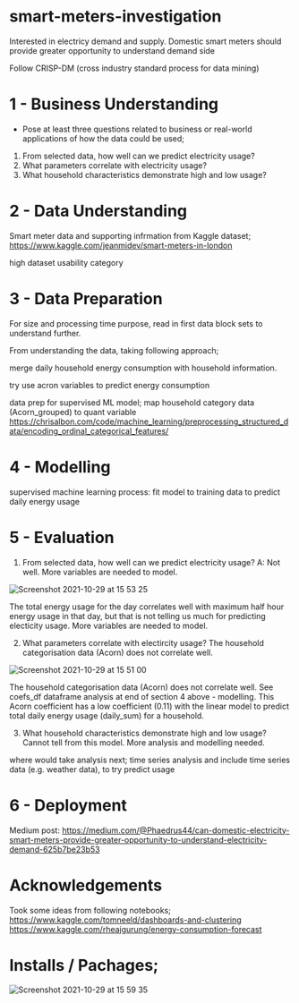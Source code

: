 # smart-meters-investigation
Interested in electricy demand and supply. Domestic smart meters should provide greater opportunity to understand demand side

Follow CRISP-DM (cross industry standard process for data mining)

# 1 - Business Understanding
- Pose at least three questions related to business or real-world applications of how the data could be used;
1. From selected data, how well can we predict electricity usage?
2. What parameters correlate with electricity usage?
3. What household characteristics demonstrate high and low usage?

# 2 - Data Understanding
Smart meter data and supporting infrmation from Kaggle dataset;
https://www.kaggle.com/jeanmidev/smart-meters-in-london

high dataset usability category

# 3 - Data Preparation
For size and processing time purpose, read in first data block sets to understand further.

From understanding the data, taking following approach;

merge daily household energy consumption with household information.

try use acron variables to predict energy consumption

data prep for supervised ML model;
map household category data (Acorn_grouped) to quant variable
https://chrisalbon.com/code/machine_learning/preprocessing_structured_data/encoding_ordinal_categorical_features/

# 4 - Modelling
supervised machine learning process:
fit model to training data to predict daily energy usage

# 5 - Evaluation
1. From selected data, how well can we predict electricity usage? A: Not well. More variables are needed to model.

![Screenshot 2021-10-29 at 15 53 25](https://user-images.githubusercontent.com/82510260/139456810-af5c53f7-754f-4c24-bcaf-bf21864e229e.png)

The total energy usage for the day correlates well with maximum half hour energy usage in that day, but that is not telling us much for predicting electicity usage. More variables are needed to model.

2. What parameters correlate with electircity usage? The household categorisation data (Acorn) does not correlate well.

![Screenshot 2021-10-29 at 15 51 00](https://user-images.githubusercontent.com/82510260/139456837-cb9ab06a-151c-4932-b771-bf64629e5ecd.png)


The household categorisation data (Acorn) does not correlate well. See coefs_df dataframe analysis at end of section 4 above - modelling. This Acorn coefficient has a low coefficient (0.11) with the linear model to predict total daily energy usage (daily_sum) for a household.

3. What household characteristics demonstrate high and low usage? Cannot tell from this model. More analysis and modelling needed.

where would take analysis next; time series analysis and include time series data (e.g. weather data), to try predict usage

# 6 - Deployment
Medium post: https://medium.com/@Phaedrus44/can-domestic-electricity-smart-meters-provide-greater-opportunity-to-understand-electricity-demand-625b7be23b53


# Acknowledgements
Took some ideas from following notebooks;
https://www.kaggle.com/tomneeld/dashboards-and-clustering
https://www.kaggle.com/rheajgurung/energy-consumption-forecast


# Installs / Pachages;


![Screenshot 2021-10-29 at 15 59 35](https://user-images.githubusercontent.com/82510260/139457735-87b2d91b-053b-4920-97d1-e1f0465850e3.png)
